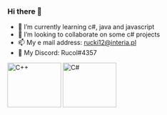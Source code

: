 ### Hi there 👋

- 🌱 I’m currently learning c#, java and javascript
- 👯 I’m looking to collaborate on some c# projects
- 📫 My e mail address: rucki12@interia.pl
- 💬 My Discord: Rucol#4357
<div>
<img src="https://panoramakutna.pl/wp-content/uploads/2021/01/dlaczego-c-jest-swietny-dla-poczatkujacych.jpg" alt="C++" width = "120" height = "100"/>
<img src="https://play-lh.googleusercontent.com/U0Re_PSVXwD_dl2owMJjuERpK8UXLwMQysoMDB0kGOL73-TMBOurSbZLLEBQMxA5Lg" alt = "C#" width="120" height="100"/>
</div>


<!--
**Rucol/Rucol** is a ✨ _special_ ✨ repository because its `README.md` (this file) appears on your GitHub profile.

Here are some ideas to get you started:

- 🔭 I’m currently working on ...

- 👯 I’m looking to collaborate on some c# projects
- 🤔 I’m looking for help with ...
- 💬 Ask me about ...
- 📫 How to reach me: ...
- 😄 Pronouns: ...
- ⚡ Fun fact: ...
-->
